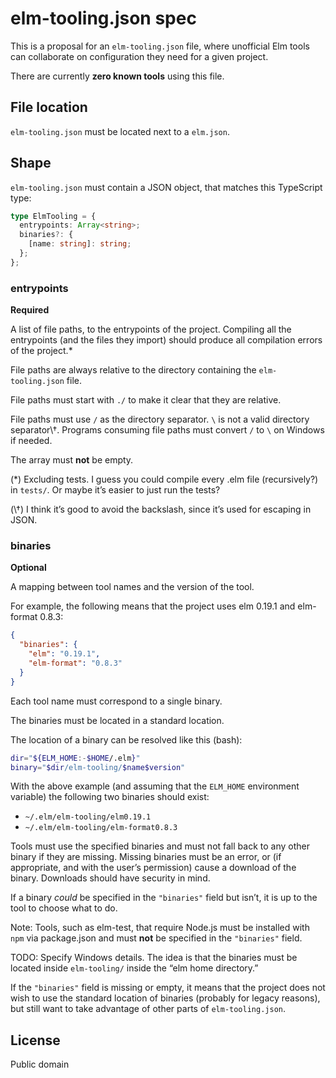 # elm-tooling.json spec

This is a proposal for an `elm-tooling.json` file, where unofficial Elm tools can collaborate on configuration they need for a given project.

There are currently **zero known tools** using this file.

## File location

`elm-tooling.json` must be located next to a `elm.json`.

## Shape

`elm-tooling.json` must contain a JSON object, that matches this TypeScript type:

```ts
type ElmTooling = {
  entrypoints: Array<string>;
  binaries?: {
    [name: string]: string;
  };
};
```

### entrypoints

**Required**

A list of file paths, to the entrypoints of the project. Compiling all the entrypoints (and the files they import) should produce all compilation errors of the project.\*

File paths are always relative to the directory containing the `elm-tooling.json` file.

File paths must start with `./` to make it clear that they are relative.

File paths must use `/` as the directory separator. `\` is not a valid directory separator\†. Programs consuming file paths must convert `/` to `\` on Windows if needed.

The array must **not** be empty.

(\*) Excluding tests. I guess you could compile every .elm file (recursively?) in `tests/`. Or maybe it’s easier to just run the tests?

(\†) I think it’s good to avoid the backslash, since it’s used for escaping in JSON.

### binaries

**Optional**

A mapping between tool names and the version of the tool.

For example, the following means that the project uses elm 0.19.1 and elm-format 0.8.3:

```json
{
  "binaries": {
    "elm": "0.19.1",
    "elm-format": "0.8.3"
  }
}
```

Each tool name must correspond to a single binary.

The binaries must be located in a standard location.

The location of a binary can be resolved like this (bash):

```bash
dir="${ELM_HOME:-$HOME/.elm}"
binary="$dir/elm-tooling/$name$version"
```

With the above example (and assuming that the `ELM_HOME` environment variable) the following two binaries should exist:

- `~/.elm/elm-tooling/elm0.19.1`
- `~/.elm/elm-tooling/elm-format0.8.3`

Tools must use the specified binaries and must not fall back to any other binary if they are missing. Missing binaries must be an error, or (if appropriate, and with the user’s permission) cause a download of the binary. Downloads should have security in mind.

If a binary _could_ be specified in the `"binaries"` field but isn’t, it is up to the tool to choose what to do.

Note: Tools, such as elm-test, that require Node.js must be installed with `npm` via package.json and must **not** be specified in the `"binaries"` field.

TODO: Specify Windows details. The idea is that the binaries must be located inside `elm-tooling/` inside the “elm home directory.”

If the `"binaries"` field is missing or empty, it means that the project does not wish to use the standard location of binaries (probably for legacy reasons), but still want to take advantage of other parts of `elm-tooling.json`.

## License

Public domain
